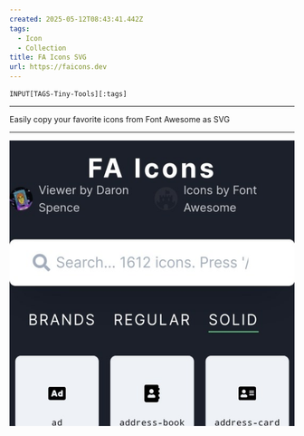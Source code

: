 ```yaml
---
created: 2025-05-12T08:43:41.442Z
tags: 
  - Icon
  - Collection
title: FA Icons SVG
url: https://faicons.dev
---
```

```meta-bind
INPUT[TAGS-Tiny-Tools][:tags]
```

___
Easily copy your favorite icons from Font Awesome as SVG
___

![](_attachments/fa-icons-svg.jpg)
